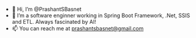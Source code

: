 - 👋 Hi, I’m @PrashantSBasnet
- 🌱 I’m a software enginner working in Spring Boot Framework, .Net, SSIS and ETL. Always fascinated by AI!
- 📫 You can reach me at prashantsbasnet@gmail.com

<!---
PrashantSBasnet/PrashantSBasnet is a ✨ special ✨ repository because its `README.md` (this file) appears on your GitHub profile.
You can click the Preview link to take a look at your changes.
--->



